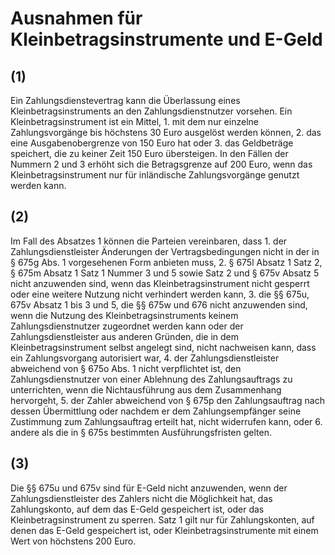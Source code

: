 # Ausnahmen für Kleinbetragsinstrumente und E-Geld



## (1)

 Ein Zahlungsdienstevertrag kann die Überlassung eines Kleinbetragsinstruments an den Zahlungsdienstnutzer vorsehen. Ein Kleinbetragsinstrument ist ein Mittel,  1.
 mit dem nur einzelne Zahlungsvorgänge bis höchstens 30 Euro ausgelöst werden können,
 2.
 das eine Ausgabenobergrenze von 150 Euro hat oder
 3.
 das Geldbeträge speichert, die zu keiner Zeit 150 Euro übersteigen.
In den Fällen der Nummern 2 und 3 erhöht sich die Betragsgrenze auf 200 Euro, wenn das Kleinbetragsinstrument nur für inländische Zahlungsvorgänge genutzt werden kann.

## (2)

 Im Fall des Absatzes 1 können die Parteien vereinbaren, dass  1.
 der Zahlungsdienstleister Änderungen der Vertragsbedingungen nicht in der in § 675g Abs. 1 vorgesehenen Form anbieten muss,
 2.
 § 675l Absatz 1 Satz 2, § 675m Absatz 1 Satz 1 Nummer 3 und 5 sowie Satz 2 und § 675v Absatz 5 nicht anzuwenden sind, wenn das Kleinbetragsinstrument nicht gesperrt oder eine weitere Nutzung nicht verhindert werden kann,
 3.
 die §§ 675u, 675v Absatz 1 bis 3 und 5, die §§ 675w und 676 nicht anzuwenden sind, wenn die Nutzung des Kleinbetragsinstruments keinem Zahlungsdienstnutzer zugeordnet werden kann oder der Zahlungsdienstleister aus anderen Gründen, die in dem Kleinbetragsinstrument selbst angelegt sind, nicht nachweisen kann, dass ein Zahlungsvorgang autorisiert war,
 4.
 der Zahlungsdienstleister abweichend von § 675o Abs. 1 nicht verpflichtet ist, den Zahlungsdienstnutzer von einer Ablehnung des Zahlungsauftrags zu unterrichten, wenn die Nichtausführung aus dem Zusammenhang hervorgeht,
 5.
 der Zahler abweichend von § 675p den Zahlungsauftrag nach dessen Übermittlung oder nachdem er dem Zahlungsempfänger seine Zustimmung zum Zahlungsauftrag erteilt hat, nicht widerrufen kann, oder
 6.
 andere als die in § 675s bestimmten Ausführungsfristen gelten.


## (3)

 Die §§ 675u und 675v sind für E-Geld nicht anzuwenden, wenn der Zahlungsdienstleister des Zahlers nicht die Möglichkeit hat, das Zahlungskonto, auf dem das E-Geld gespeichert ist, oder das Kleinbetragsinstrument zu sperren. Satz 1 gilt nur für Zahlungskonten, auf denen das E-Geld gespeichert ist, oder Kleinbetragsinstrumente mit einem Wert von höchstens 200 Euro. 

